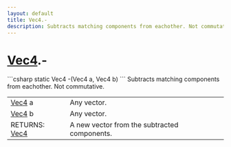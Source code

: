 ```yaml
---
layout: default
title: Vec4.-
description: Subtracts matching components from eachother. Not commutative.
---
```

# [Vec4]({{site.url}}/Pages/StereoKit/Vec4.html).-

<div class='signature' markdown='1'>
```csharp
static Vec4 -(Vec4 a, Vec4 b)
```
Subtracts matching components from eachother. Not
commutative.
</div>

|  |  |
|--|--|
|[Vec4]({{site.url}}/Pages/StereoKit/Vec4.html) a|Any vector.|
|[Vec4]({{site.url}}/Pages/StereoKit/Vec4.html) b|Any vector.|
|RETURNS: [Vec4]({{site.url}}/Pages/StereoKit/Vec4.html)|A new vector from the subtracted components.|




